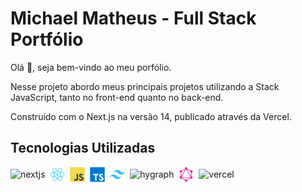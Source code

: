 # Michael Matheus - Full Stack Portfólio

Olá 👋, seja bem-vindo ao meu porfólio.

Nesse projeto abordo meus principais projetos utilizando a Stack JavaScript, tanto no front-end quanto no back-end.

Construído com o Next.js na versão 14, publicado através da Vercel.


## Tecnologias Utilizadas

<div style="display:inline-block">
  <img align="center" alt="nextjs" height="24" width="24" src="https://media.graphassets.com/NVovAsMLTgFQ4cFglLLH?_gl=1*3f97ne*_ga*NDM3NTE3MjE5LjE3MDI5MjAxMjk.*_ga_G6FYGSYGZ4*MTcwMzc3OTQ3MC4yMS4xLjE3MDM3ODMwMjMuNDYuMC4w" style="margin-right:4px;">
  <img align="center" alt="reactjs" height="24" width="24" src="https://raw.githubusercontent.com/devicons/devicon/master/icons/react/react-original.svg" style="margin-right:4px;">
  <img align="center" alt="javascript" height="24" width="24" src="https://raw.githubusercontent.com/devicons/devicon/master/icons/javascript/javascript-original.svg" style="margin-right:4px;">
  <img align="center" alt="typescript" height="24" width="24" src="https://raw.githubusercontent.com/devicons/devicon/master/icons/typescript/typescript-original.svg" style="margin-right:4px;">
  <img align="center" alt="tailwindcss" height="24" width="24" src="https://raw.githubusercontent.com/devicons/devicon/55609aa5bd817ff167afce0d965585c92040787a/icons/tailwindcss/tailwindcss-plain.svg" style="margin-right:4px;">
  <img align="center" alt="hygraph" height="24" width="24" src="https://hygraph.com/favicon.ico" style="margin-right:4px;">
  <img align="center" alt="graphql" height="24" width="24" src="https://raw.githubusercontent.com/devicons/devicon/55609aa5bd817ff167afce0d965585c92040787a/icons/graphql/graphql-plain.svg" style="margin-right:4px;">
  <img align="center" alt="vercel" height="24" width="24" src="https://assets.vercel.com/image/upload/front/favicon/vercel/57x57.png" style="margin-right:4px;">
</div>